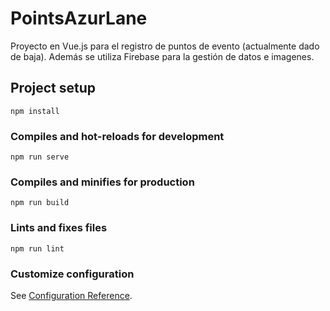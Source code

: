 # PointsAzurLane

Proyecto en Vue.js para el registro de puntos de evento (actualmente dado de baja).
Además se utiliza Firebase para la gestión de datos e imagenes.

## Project setup
```
npm install
```

### Compiles and hot-reloads for development
```
npm run serve
```

### Compiles and minifies for production
```
npm run build
```

### Lints and fixes files
```
npm run lint
```

### Customize configuration
See [Configuration Reference](https://cli.vuejs.org/config/).

